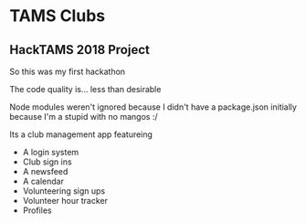 # TAMS Clubs
## HackTAMS 2018 Project

So this was my first hackathon

The code quality is... less than desirable

Node modules weren't ignored because I didn't have a package.json initially because I'm a stupid with no mangos :/

Its a club management app featureing
- A login system
- Club sign ins
- A newsfeed
- A calendar
- Volunteering sign ups
- Volunteer hour tracker
- Profiles
